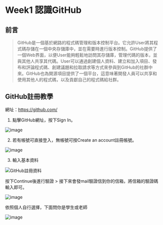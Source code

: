 # Week1 認識GitHub

## 前言
>GitHub是一個基於網路的程式碼管理和版本控制平台。它允許User將其程式碼存儲在一個中央存儲庫中，並在需要時進行版本控制。GitHub提供了一個Web界面，以便User能夠輕鬆地訪問其存儲庫，管理代碼的版本，並與其他人共享其代碼。User可以通過創建個人資料、建立和加入項目、發布和評論程式碼、創建議題和拉取請求等方式來參與到GitHub的社群中來。GitHub也為開源項目提供了一個平台，這意味著開發人員可以共享和使用其他人的程式碼，以及貢獻自己的程式碼給社群。

## GitHub註冊教學
網址：https://github.com/

1. 點擊GitHub網址，按下Sign In。

![image](https://user-images.githubusercontent.com/126373882/221599532-2ea788f7-4042-4a93-ab8a-7babca9cf899.png)

2. 若有帳號可直接登入，無帳號可按Create an account註冊帳號。

![image](https://user-images.githubusercontent.com/126373882/221599975-2c05f00d-cfcd-4ec3-b353-4140cc9c16ba.png)

3. 輸入基本資料

![GitHub註冊資料](https://user-images.githubusercontent.com/126373882/221871065-e030e43c-6107-43e7-9fc5-70b89a9492ed.jpg)

按下Continue後進行驗證 > 接下來會發mail驗證信到你的信箱，將信箱的驗證碼輸入即可。

![image](https://user-images.githubusercontent.com/126373882/221868599-b031129a-47af-4045-a29a-80e02699bbd1.png)

依照個人自行選擇，下面問你是學生或老師

![image](https://user-images.githubusercontent.com/126373882/221867733-5617e2a5-f092-4920-90bb-b0a0b121e59c.png)
